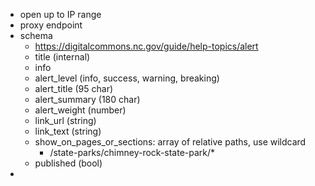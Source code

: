 - open up to IP range
- proxy endpoint
- schema
	- https://digitalcommons.nc.gov/guide/help-topics/alert
	- title (internal)
	- info
	- alert_level (info, success, warning, breaking)
	- alert_title (95 char)
	- alert_summary (180 char)
	- alert_weight (number)
	- link_url (string)
	- link_text (string)
	- show_on_pages_or_sections: array of relative paths, use wildcard
		- /state-parks/chimney-rock-state-park/*
	- published (bool)
- 